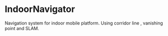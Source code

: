 # IndoorNavigator
Navigation system for indoor mobile platform. Using corridor line , vanishing point and SLAM.
